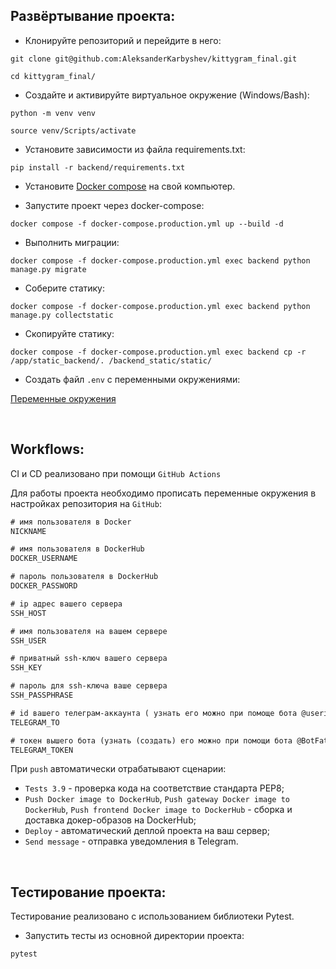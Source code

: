 ## Развёртывание проекта:
+ Клонируйте репозиторий и перейдите в него:
```
git clone git@github.com:AleksanderKarbyshev/kittygram_final.git
```

```
cd kittygram_final/
```

+ Cоздайте и активируйте виртуальное окружение (Windows/Bash):
```
python -m venv venv
```

```
source venv/Scripts/activate
```

+ Установите зависимости из файла requirements.txt:
```
pip install -r backend/requirements.txt
```

+ Установите [Docker compose](https://www.docker.com/) на свой компьютер.

+ Запустите проект через docker-compose:
```
docker compose -f docker-compose.production.yml up --build -d
```

+ Выполнить миграции:
```
docker compose -f docker-compose.production.yml exec backend python manage.py migrate
```

+ Соберите статику:
```
docker compose -f docker-compose.production.yml exec backend python manage.py collectstatic
```

+ Скопируйте статику:
```
docker compose -f docker-compose.production.yml exec backend cp -r /app/static_backend/. /backend_static/static/
```

+ Создать файл `.env` с переменными окружениями:

[Переменные окружения](./.env.example)

<br>

## Workflows:

CI и CD реализовано при помощи `GitHub Actions` 

Для работы проекта необходимо прописать переменные окружения в настройках репозитория на `GitHub`:

```txt
# имя пользователя в Docker
NICKNAME

# имя пользователя в DockerHub
DOCKER_USERNAME    

# пароль пользователя в DockerHub
DOCKER_PASSWORD    

# ip адрес вашего сервера
SSH_HOST      

# имя пользователя на вашем сервере                    
SSH_USER    

# приватный ssh-ключ вашего сервера
SSH_KEY    

# пароль для ssh-ключа ваше сервера            
SSH_PASSPHRASE                   

# id вашего телеграм-аккаунта ( узнать его можно при помоще бота @userinfobot)
TELEGRAM_TO      

# токен вышего бота (узнать (создать) его можно при помощи бота @BotFather)
TELEGRAM_TOKEN                 
```

При `push` автоматически отрабатывают сценарии:

+ `Tests 3.9` - проверка кода на соответствие стандарта PEP8;
+ `Push Docker image to DockerHub`, `Push gateway Docker image to DockerHub`, `Push frontend Docker image to DockerHub` - сборка и доставка докер-образов на DockerHub;
+ `Deploy` - автоматический деплой проекта на ваш сервер;
+ `Send message` - отправка уведомления в Telegram.

<br>

## Тестирование проекта:
Тестирование реализовано с использованием библиотеки Pytest. 

+ Запустить тесты из основной директории проекта:
```
pytest
```
